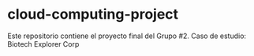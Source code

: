 # cloud-computing-project
Este repositorio contiene el proyecto final del Grupo #2. Caso de estudio: Biotech Explorer Corp
